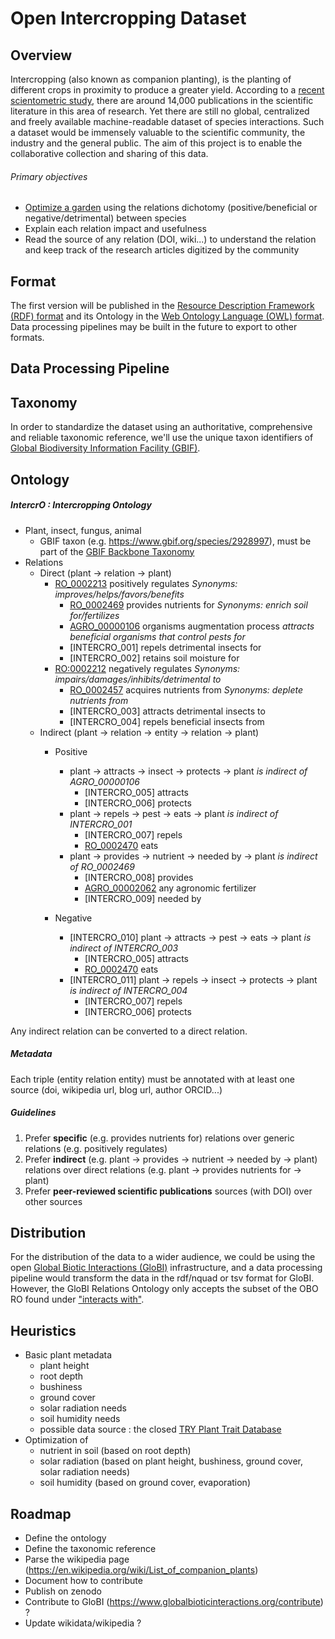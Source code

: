 # Open Intercropping Dataset

## Overview 
Intercropping (also known as companion planting), is the planting of different crops in proximity to produce a greater yield. According to a [recent scientometric study](https://www.mdpi.com/2071-1050/13/5/2430/htm), there are around 14,000 publications in the scientific literature in this area of research. Yet there are still no global, centralized and freely available machine-readable dataset of species interactions. Such a dataset would be immensely valuable to the scientific community, the industry and the general public. 
The aim of this project is to enable the collaborative collection and sharing of this data.


###### Primary objectives

- [Optimize a garden](https://arxiv.org/abs/2101.10827) using the relations dichotomy (positive/beneficial or negative/detrimental) between species
- Explain each relation impact and usefulness
- Read the source of any relation (DOI, wiki...) to understand the relation and keep track of the research articles digitized by the community
 
## Format

The first version will be published in the [Resource Description Framework (RDF) format](https://www.w3.org/TR/rdf11-concepts/) and its Ontology in the [Web Ontology Language (OWL) format](https://www.w3.org/TR/owl2-overview/). Data processing pipelines may be built in the future to export to other formats.


## Data Processing Pipeline



## Taxonomy

In order to standardize the dataset using an authoritative, comprehensive and reliable taxonomic reference, we'll use the unique taxon identifiers of [Global Biodiversity Information Facility (GBIF)](https://www.gbif.org/).

## Ontology


##### IntercrO : Intercropping Ontology

- Plant, insect, fungus, animal
    - GBIF taxon (e.g. https://www.gbif.org/species/2928997), must be part of the [GBIF Backbone Taxonomy](https://www.gbif.org/dataset/d7dddbf4-2cf0-4f39-9b2a-bb099caae36c)
- Relations
    - Direct (plant -> relation -> plant)
        - [RO_0002213](http://purl.obolibrary.org/obo/RO_0002213) positively regulates
        *Synonyms: improves/helps/favors/benefits*
            - [RO_0002469](http://purl.obolibrary.org/obo/RO_0002469) provides nutrients for
            *Synonyms: enrich soil for/fertilizes*
            - [AGRO_00000106](http://purl.obolibrary.org/obo/AGRO_00000106) organisms augmentation process
            *attracts beneficial organisms that control pests for*
            - [INTERCRO_001] repels detrimental insects for
            - [INTERCRO_002] retains soil moisture for
        - [RO:0002212](http://purl.obolibrary.org/obo/RO_0002212) negatively regulates
        *Synonyms: impairs/damages/inhibits/detrimental to*
            - [RO_0002457](http://purl.obolibrary.org/obo/RO_0002457) acquires nutrients from
            *Synonyms: deplete nutrients from*
            - [INTERCRO_003] attracts detrimental insects to
            - [INTERCRO_004] repels beneficial insects from
    - Indirect (plant -> relation -> entity -> relation -> plant)
        - Positive 
            - plant -> attracts -> insect -> protects -> plant
            *is indirect of AGRO_00000106*
                - [INTERCRO_005] attracts
                - [INTERCRO_006] protects
            - plant -> repels -> pest -> eats -> plant
            *is indirect of INTERCRO_001*
                - [INTERCRO_007] repels
                - [RO_0002470](http://purl.obolibrary.org/obo/RO_0002470) eats
            - plant -> provides -> nutrient -> needed by -> plant
            *is indirect of RO_0002469*
                - [INTERCRO_008] provides
                - [AGRO_00002062](http://purl.obolibrary.org/obo/AGRO_00002062) any agronomic fertilizer
                - [INTERCRO_009] needed by
                
        - Negative
            - [INTERCRO_010] plant -> attracts -> pest -> eats -> plant
            *is indirect of INTERCRO_003*
                - [INTERCRO_005] attracts
                - [RO_0002470](http://purl.obolibrary.org/obo/RO_0002470) eats
            - [INTERCRO_011] plant -> repels -> insect -> protects -> plant
            *is indirect of INTERCRO_004*
                - [INTERCRO_007] repels
                - [INTERCRO_006] protects

Any indirect relation can be converted to a direct relation.

##### Metadata

Each triple (entity relation entity) must be annotated with at least one source (doi, wikipedia url, blog url, author ORCID...)


##### Guidelines

1. Prefer **specific** (e.g. provides nutrients for) relations over generic relations (e.g. positively regulates)
1. Prefer **indirect** (e.g. plant -> provides -> nutrient -> needed by -> plant) relations over direct relations (e.g. plant -> provides nutrients for -> plant)
1. Prefer **peer-reviewed scientific publications** sources (with DOI) over other sources

## Distribution

For the distribution of the data to a wider audience, we could be using the open [Global Biotic Interactions (GloBI)](https://www.globalbioticinteractions.org/) infrastructure, and a data processing pipeline would transform the data in the rdf/nquad or tsv format for GloBI. 
However, the GloBI Relations Ontology only accepts the subset of the OBO RO found under ["interacts with"](http://purl.obolibrary.org/obo/RO_0002434).

## Heuristics

- Basic plant metadata
    - plant height
    - root depth
    - bushiness
    - ground cover
    - solar radiation needs
    - soil humidity needs
    - possible data source : the closed [TRY Plant Trait Database](https://www.try-db.org/)
- Optimization of
    - nutrient in soil (based on root depth)
    - solar radiation (based on plant height, bushiness, ground cover, solar radiation needs)
    - soil humidity (based on ground cover, evaporation)


## Roadmap
- Define the ontology
- Define the taxonomic reference
- Parse the wikipedia page (https://en.wikipedia.org/wiki/List_of_companion_plants)
- Document how to contribute
- Publish on zenodo
- Contribute to GloBI (https://www.globalbioticinteractions.org/contribute) ?
- Update wikidata/wikipedia ?




